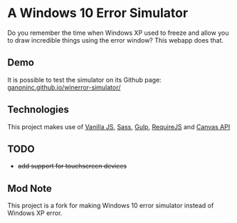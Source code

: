 # A Windows 10 Error Simulator

Do you remember the time when Windows XP used to freeze and allow you to draw incredible things using the error window? This webapp does that.

## Demo ##

It is possible to test the simulator on its Github page: [ganoninc.github.io/winerror-simulator/](https://ganoninc.github.io/winerror-simulator/)

## Technologies ##

This project makes use of [Vanilla JS](http://vanilla-js.com), [Sass](http://sass-lang.com), [Gulp](http://gulpjs.com), [RequireJS](http://requirejs.org) and [Canvas API](https://developer.mozilla.org/en-US/docs/Web/API/Canvas_API,)

## TODO ##

* ~~add support for touchscreen devices~~


## Mod Note ##

This project is a fork for making Windows 10 error simulator instead of Windows XP error.
